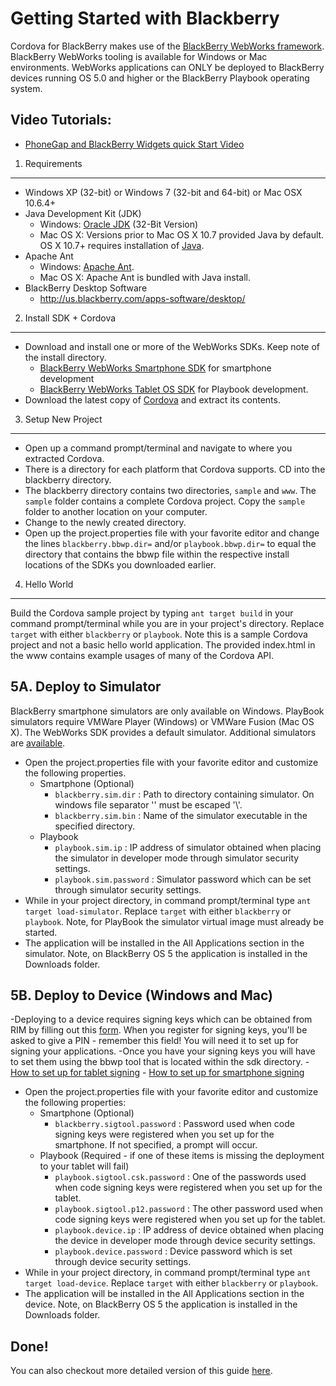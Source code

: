 Getting Started with Blackberry
============================

Cordova for BlackBerry makes use of the [BlackBerry WebWorks framework](https://bdsc.webapps.blackberry.com/html5). BlackBerry WebWorks tooling is available for Windows or Mac environments. WebWorks applications can ONLY be deployed to BlackBerry devices running OS 5.0 and higher or the BlackBerry Playbook operating system.

Video Tutorials:
----------------

- [PhoneGap and BlackBerry Widgets quick Start Video](http://www.youtube.com/v/eF0h0K0OLwI?autoplay=1)

1. Requirements
---------------

- Windows XP (32-bit) or Windows 7 (32-bit and 64-bit) or Mac OSX 10.6.4+
- Java Development Kit (JDK)
    - Windows: [Oracle JDK](http://www.oracle.com/technetwork/java/javase/downloads/index.html#jdk) (32-Bit Version)
    - Mac OS X: Versions prior to Mac OS X 10.7 provided Java by default.  OS X 10.7+ requires installation of [Java](http://support.apple.com/kb/DL1421).
- Apache Ant
    - Windows: [Apache Ant](http://ant.apache.org/bindownload.cgi).
    - Mac OS X: Apache Ant is bundled with Java install.
- BlackBerry Desktop Software
	- http://us.blackberry.com/apps-software/desktop/
	
2. Install SDK + Cordova
-------------------------

- Download and install one or more of the WebWorks SDKs. Keep note of the install directory.
    - [BlackBerry WebWorks Smartphone SDK](https://bdsc.webapps.blackberry.com/html5/download/sdk) for smartphone development
    - [BlackBerry WebWorks Tablet OS SDK](https://bdsc.webapps.blackberry.com/html5/download/sdk) for Playbook development.
- Download the latest copy of [Cordova](http://phonegap.com/download) and extract its contents.

3. Setup New Project
--------------------

- Open up a command prompt/terminal and navigate to where you extracted Cordova.
- There is a directory for each platform that Cordova supports.  CD into the blackberry directory.
- The blackberry directory contains two directories, `sample` and `www`.  The `sample` folder contains a complete Cordova project.  Copy the `sample` folder to another location on your computer.
- Change to the newly created directory.
- Open up the project.properties file with your favorite editor and change the lines `blackberry.bbwp.dir=` and/or `playbook.bbwp.dir=` to equal the directory that contains the bbwp file within the respective install locations of the SDKs you downloaded earlier.

4. Hello World
--------------

Build the Cordova sample project by typing `ant target build` in your command prompt/terminal while you are in your project's directory. Replace `target` with either `blackberry` or `playbook`. Note this is a sample Cordova project and not a basic hello world application. The provided index.html in the www contains example usages of many of the Cordova API.

5A. Deploy to Simulator
--------------------------------------

BlackBerry smartphone simulators are only available on Windows. PlayBook simulators require VMWare Player (Windows) or VMWare Fusion (Mac OS X). The WebWorks SDK provides a default simulator. Additional simulators are [available](http://us.blackberry.com/developers/resources/simulators.jsp).

- Open the project.properties file with your favorite editor and customize the following properties.
    - Smartphone (Optional)
        - `blackberry.sim.dir` : Path to directory containing simulator. On windows file separator '\' must be escaped '\\\'.
        - `blackberry.sim.bin` : Name of the simulator executable in the specified directory.
    - Playbook
        - `playbook.sim.ip` : IP address of simulator obtained when placing the simulator in developer mode through simulator security settings.
        - `playbook.sim.password` : Simulator password which can be set through simulator security settings.
- While in your project directory, in command prompt/terminal type `ant target load-simulator`. Replace `target` with either `blackberry` or `playbook`.  Note, for PlayBook the simulator virtual image must already be started.
- The application will be installed in the All Applications section in the simulator.  Note, on BlackBerry OS 5 the application is installed in the Downloads folder.

5B. Deploy to Device (Windows and Mac)
--------------------------------------

-Deploying to a device requires signing keys which can be obtained from RIM by filling out this [form](https://www.blackberry.com/SignedKeys/). When you register for signing keys, you'll be asked to give a PIN - remember this field! You will need it to set up for signing your applications.
	-Once you have your signing keys you will have to set them using the bbwp tool that is located within the sdk directory.
		- [How to set up for tablet signing](https://bdsc.webapps.blackberry.com/html5/documentation/ww_publishing/signing_setup_tablet_apps_1920009_11.html)
		- [How to set up for smartphone signing](https://bdsc.webapps.blackberry.com/html5/documentation/ww_publishing/signing_setup_smartphone_apps_1920010_11.html)
- Open the project.properties file with your favorite editor and customize the following properties:
    - Smartphone (Optional)
        - `blackberry.sigtool.password` : Password used when code signing keys were registered when you set up for the smartphone.  If not specified, a prompt will occur.
    - Playbook (Required - if one of these items is missing the deployment to your tablet will fail)
        - `playbook.sigtool.csk.password` : One of the passwords used when code signing keys were registered when you set up for the tablet.
        - `playbook.sigtool.p12.password` : The other password used when code signing keys were registered when you set up for the tablet. 
        - `playbook.device.ip` : IP address of device obtained when placing the device in developer mode through device security settings.
        - `playbook.device.password` : Device password which is set through device security settings.
- While in your project directory, in command prompt/terminal type `ant target load-device`. Replace `target` with either `blackberry` or `playbook`.
- The application will be installed in the All Applications section in the device.  Note, on BlackBerry OS 5 the application is installed in the Downloads folder.


Done!
-----

You can also checkout more detailed version of this guide [here](http://wiki.phonegap.com/w/page/31930982/Getting-Started-with-PhoneGap-BlackBerry-WebWorks).

